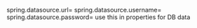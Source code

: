 spring.datasource.url=
spring.datasource.username=
spring.datasource.password=
use this in properties for DB data
